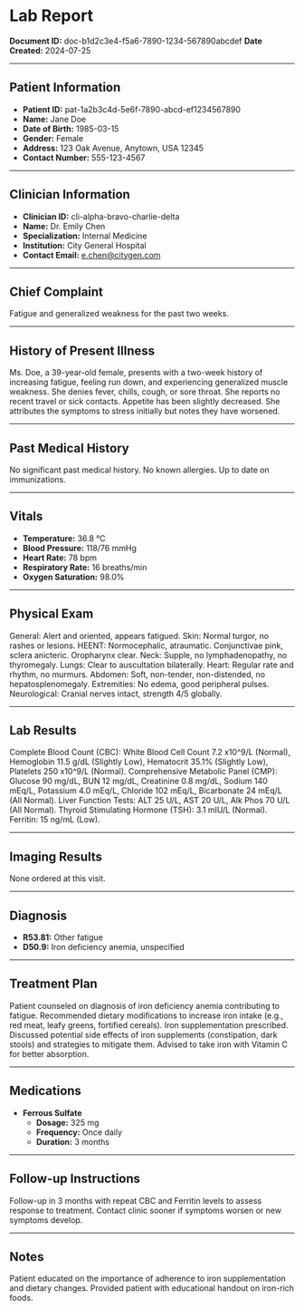 # Lab Report

**Document ID:** doc-b1d2c3e4-f5a6-7890-1234-567890abcdef
**Date Created:** 2024-07-25

---

## Patient Information

*   **Patient ID:** pat-1a2b3c4d-5e6f-7890-abcd-ef1234567890
*   **Name:** Jane Doe
*   **Date of Birth:** 1985-03-15
*   **Gender:** Female
*   **Address:** 123 Oak Avenue, Anytown, USA 12345
*   **Contact Number:** 555-123-4567

---

## Clinician Information

*   **Clinician ID:** cli-alpha-bravo-charlie-delta
*   **Name:** Dr. Emily Chen
*   **Specialization:** Internal Medicine
*   **Institution:** City General Hospital
*   **Contact Email:** e.chen@citygen.com

---

## Chief Complaint

Fatigue and generalized weakness for the past two weeks.

---

## History of Present Illness

Ms. Doe, a 39-year-old female, presents with a two-week history of increasing fatigue, feeling run down, and experiencing generalized muscle weakness. She denies fever, chills, cough, or sore throat. She reports no recent travel or sick contacts. Appetite has been slightly decreased. She attributes the symptoms to stress initially but notes they have worsened.

---

## Past Medical History

No significant past medical history. No known allergies. Up to date on immunizations.

---

## Vitals

*   **Temperature:** 36.8 °C
*   **Blood Pressure:** 118/76 mmHg
*   **Heart Rate:** 78 bpm
*   **Respiratory Rate:** 16 breaths/min
*   **Oxygen Saturation:** 98.0%

---

## Physical Exam

General: Alert and oriented, appears fatigued. Skin: Normal turgor, no rashes or lesions. HEENT: Normocephalic, atraumatic. Conjunctivae pink, sclera anicteric. Oropharynx clear. Neck: Supple, no lymphadenopathy, no thyromegaly. Lungs: Clear to auscultation bilaterally. Heart: Regular rate and rhythm, no murmurs. Abdomen: Soft, non-tender, non-distended, no hepatosplenomegaly. Extremities: No edema, good peripheral pulses. Neurological: Cranial nerves intact, strength 4/5 globally.

---

## Lab Results

Complete Blood Count (CBC): White Blood Cell Count 7.2 x10^9/L (Normal), Hemoglobin 11.5 g/dL (Slightly Low), Hematocrit 35.1% (Slightly Low), Platelets 250 x10^9/L (Normal). Comprehensive Metabolic Panel (CMP): Glucose 90 mg/dL, BUN 12 mg/dL, Creatinine 0.8 mg/dL, Sodium 140 mEq/L, Potassium 4.0 mEq/L, Chloride 102 mEq/L, Bicarbonate 24 mEq/L (All Normal). Liver Function Tests: ALT 25 U/L, AST 20 U/L, Alk Phos 70 U/L (All Normal). Thyroid Stimulating Hormone (TSH): 3.1 mIU/L (Normal). Ferritin: 15 ng/mL (Low).

---

## Imaging Results

None ordered at this visit.

---

## Diagnosis

*   **R53.81:** Other fatigue
*   **D50.9:** Iron deficiency anemia, unspecified

---

## Treatment Plan

Patient counseled on diagnosis of iron deficiency anemia contributing to fatigue. Recommended dietary modifications to increase iron intake (e.g., red meat, leafy greens, fortified cereals). Iron supplementation prescribed. Discussed potential side effects of iron supplements (constipation, dark stools) and strategies to mitigate them. Advised to take iron with Vitamin C for better absorption.

---

## Medications

*   **Ferrous Sulfate**
    *   **Dosage:** 325 mg
    *   **Frequency:** Once daily
    *   **Duration:** 3 months

---

## Follow-up Instructions

Follow-up in 3 months with repeat CBC and Ferritin levels to assess response to treatment. Contact clinic sooner if symptoms worsen or new symptoms develop.

---

## Notes

Patient educated on the importance of adherence to iron supplementation and dietary changes. Provided patient with educational handout on iron-rich foods.